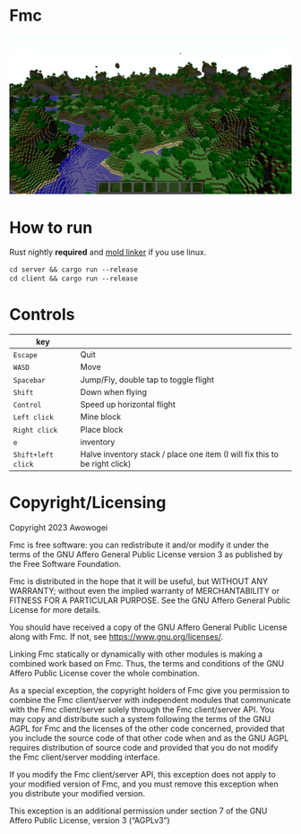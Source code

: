 # Fmc 
![picture](github/picture.png)
# How to run
Rust nightly **required** and [mold linker](https://github.com/rui314/mold) if you use linux.
```
cd server && cargo run --release
cd client && cargo run --release
```
# Controls
| key                |                                                                             |
| ---------          | -----------                                                                 |
| `Escape`           | Quit                                                                        |
| `WASD`             | Move                                                                        |
| `Spacebar`         | Jump/Fly, double tap to toggle flight                                       |
| `Shift`            | Down when flying                                                            |
| `Control`          | Speed up horizontal flight                                                  |
| `Left click`       | Mine block                                                                  |
| `Right click`      | Place block                                                                 |
| `e`                | inventory                                                                   |
| `Shift+left click` | Halve inventory stack / place one item  (I will fix this to be right click) |

# Copyright/Licensing
Copyright 2023 Awowogei

Fmc is free software: you can redistribute it and/or modify it under the terms of the GNU Affero General Public License version 3 as published by the Free Software Foundation.

Fmc is distributed in the hope that it will be useful, but WITHOUT ANY WARRANTY; without even the implied warranty of MERCHANTABILITY or FITNESS FOR A PARTICULAR PURPOSE. See the GNU Affero General Public License for more details.

You should have received a copy of the GNU Affero General Public License along with Fmc. If not, see <https://www.gnu.org/licenses/>. 


Linking Fmc statically or dynamically with other modules is making a combined work based on Fmc. Thus, the terms and conditions of the GNU Affero Public License cover the whole combination.

As a special exception, the copyright holders of Fmc give you permission to combine the Fmc client/server with independent modules that communicate with the Fmc client/server solely through the Fmc client/server API. You may copy and distribute such a system following the terms of the GNU AGPL for Fmc and the licenses of the other code concerned, provided that you include the source code of that other code when and as the GNU AGPL requires distribution of source code and provided that you do not modify the Fmc client/server modding interface.

If you modify the Fmc client/server API, this exception does not apply to your modified version of Fmc, and you must remove this exception when you distribute your modified version.

This exception is an additional permission under section 7 of the GNU Affero Public License, version 3 (“AGPLv3”)
